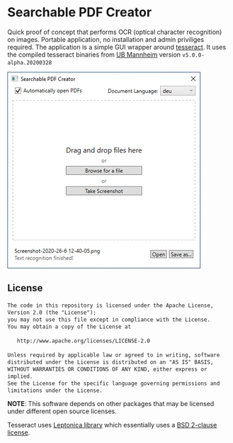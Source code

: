 # Searchable PDF Creator
Quick proof of concept that performs OCR (optical character recognition) on images. Portable application, no installation and admin priviliges required.
The application is a simple GUI wrapper around [tesseract](https://github.com/tesseract-ocr/tesseract).
It uses the compiled tesseract binaries from [UB Mannheim](https://github.com/UB-Mannheim/tesseract/wiki) version ```v5.0.0-alpha.20200328```

![Screenshot of Searchable PDf Creator](https://raw.githubusercontent.com/jidel/Searchable-PDF-Creator/master/screenshot.png)

## License

    The code in this repository is licensed under the Apache License, Version 2.0 (the "License");
    you may not use this file except in compliance with the License.
    You may obtain a copy of the License at

       http://www.apache.org/licenses/LICENSE-2.0

    Unless required by applicable law or agreed to in writing, software
    distributed under the License is distributed on an "AS IS" BASIS,
    WITHOUT WARRANTIES OR CONDITIONS OF ANY KIND, either express or implied.
    See the License for the specific language governing permissions and
    limitations under the License.

**NOTE**: This software depends on other packages that may be licensed under different open source licenses.

Tesseract uses [Leptonica library](http://leptonica.com/) which essentially
uses a [BSD 2-clause license](http://leptonica.com/about-the-license.html).
